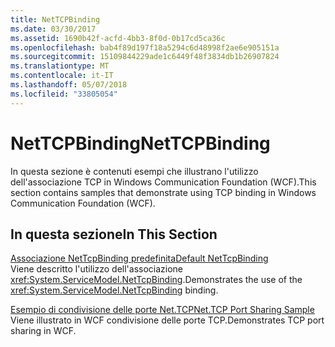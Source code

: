 ```yaml
---
title: NetTCPBinding
ms.date: 03/30/2017
ms.assetid: 1690b42f-acfd-4bb3-8f0d-0b17cd5ca36c
ms.openlocfilehash: bab4f89d197f18a5294c6d48998f2ae6e905151a
ms.sourcegitcommit: 15109844229ade1c6449f48f3834db1b26907824
ms.translationtype: MT
ms.contentlocale: it-IT
ms.lasthandoff: 05/07/2018
ms.locfileid: "33805054"
---
```

# <a name="nettcpbinding"></a><span data-ttu-id="0eabb-102">NetTCPBinding</span><span class="sxs-lookup"><span data-stu-id="0eabb-102">NetTCPBinding</span></span>
<span data-ttu-id="0eabb-103">In questa sezione è contenuti esempi che illustrano l'utilizzo dell'associazione TCP in Windows Communication Foundation (WCF).</span><span class="sxs-lookup"><span data-stu-id="0eabb-103">This section contains samples that demonstrate using TCP binding in Windows Communication Foundation (WCF).</span></span>  
  
## <a name="in-this-section"></a><span data-ttu-id="0eabb-104">In questa sezione</span><span class="sxs-lookup"><span data-stu-id="0eabb-104">In This Section</span></span>  
 [<span data-ttu-id="0eabb-105">Associazione NetTcpBinding predefinita</span><span class="sxs-lookup"><span data-stu-id="0eabb-105">Default NetTcpBinding</span></span>](../../../../docs/framework/wcf/samples/default-nettcpbinding.md)  
 <span data-ttu-id="0eabb-106">Viene descritto l'utilizzo dell'associazione <xref:System.ServiceModel.NetTcpBinding>.</span><span class="sxs-lookup"><span data-stu-id="0eabb-106">Demonstrates the use of the <xref:System.ServiceModel.NetTcpBinding> binding.</span></span>  
  
 [<span data-ttu-id="0eabb-107">Esempio di condivisione delle porte Net.TCP</span><span class="sxs-lookup"><span data-stu-id="0eabb-107">Net.TCP Port Sharing Sample</span></span>](../../../../docs/framework/wcf/samples/net-tcp-port-sharing-sample.md)  
 <span data-ttu-id="0eabb-108">Viene illustrato in WCF condivisione delle porte TCP.</span><span class="sxs-lookup"><span data-stu-id="0eabb-108">Demonstrates TCP port sharing in WCF.</span></span>
